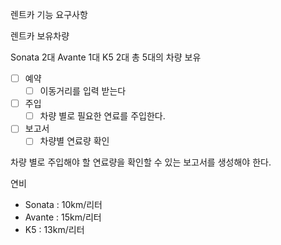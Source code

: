 렌트카 기능 요구사항
 
렌트카 보유차량
 
Sonata 2대
Avante 1대
K5 2대
총 5대의 차량 보유

 - [ ] 예약
   - [ ]  이동거리를 입력 받는다
    
 - [ ] 주입
    - [ ] 차량 별로 필요한 연료를 주입한다.
    
 - [ ] 보고서
    - [ ] 차량별 연료량 확인

차량 별로 주입해야 할 연료량을 확인할 수 있는 보고서를 생성해야 한다.

연비
- Sonata : 10km/리터
- Avante : 15km/리터
- K5 : 13km/리터